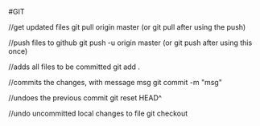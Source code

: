 #GIT


//get updated files
git pull origin master (or git pull after using the push)

//push files to github
git push -u origin master (or git push after using this once)

//adds all files to be committed
git add .

//commits the changes, with message msg
git commit -m "msg"

//undoes the previous commit
git reset HEAD^

//undo uncommitted local changes to file
git checkout <file>